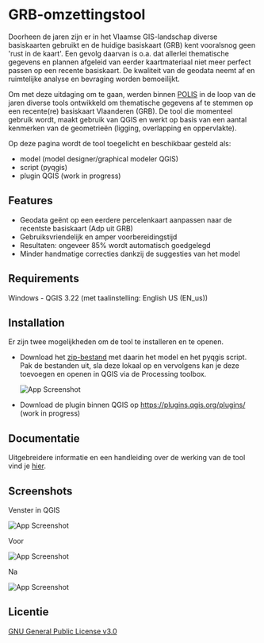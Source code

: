 # GRB-omzettingstool

Doorheen de jaren zijn er in het Vlaamse GIS-landschap diverse basiskaarten gebruikt en de huidige basiskaart (GRB) kent vooralsnog geen 'rust in de kaart'. Een gevolg daarvan is o.a. dat allerlei thematische gegevens en plannen afgeleid van eerder kaartmateriaal niet meer perfect passen op een recente basiskaart. De kwaliteit van de geodata neemt af en ruimtelijke analyse en bevraging worden bemoeilijkt.

Om met deze uitdaging om te gaan, werden binnen [POLIS](https://oost-vlaanderen.be/bestuur-en-regio/wat-doet-het-provinciebestuur/e-government.html) in de loop van de jaren diverse tools ontwikkeld om thematische gegevens af te stemmen op een recente(re) basiskaart Vlaanderen (GRB). De tool die momenteel gebruik wordt, maakt gebruik van QGIS en werkt op basis van een aantal kenmerken van de geometrieën (ligging, overlapping en oppervlakte).

Op deze pagina wordt de tool toegelicht en beschikbaar gesteld als:

- model (model designer/graphical modeler QGIS)
- script (pyqgis)
- plugin QGIS (work in progress)


## Features

- Geodata geënt op een eerdere percelenkaart aanpassen naar de recentste basiskaart (Adp uit GRB)
- Gebruiksvriendelijk en amper voorbereidingstijd
- Resultaten: ongeveer 85% wordt automatisch goedgelegd
- Minder handmatige correcties dankzij de suggesties van het model

## Requirements

Windows - QGIS 3.22 (met taalinstelling: English US (EN_us))

## Installation

Er zijn twee mogelijkheden om de tool te installeren en te openen.

- Download het [zip-bestand](https://github.com/POLIS-Provincie-Oost-Vlaanderen/GRB-omzettingstool/blob/main/GRB-omzettingstool.zip) met daarin het model en het pyqgis script. Pak de bestanden uit, sla deze lokaal op en vervolgens kan je deze toevoegen en openen in QGIS via de Processing toolbox.

  ![App Screenshot](https://i.postimg.cc/sx6TP25L/image.png)

- Download de plugin binnen QGIS op https://plugins.qgis.org/plugins/ (work in progress)
  
## Documentatie

Uitgebreidere informatie en een handleiding over de werking van de tool vind je [hier](https://linktodocumentation).


## Screenshots

Venster in QGIS

![App Screenshot](https://i.postimg.cc/C19npTC2/image.png)

Voor

![App Screenshot](https://i.postimg.cc/ZqBbNfyP/voor.jpg)

Na

![App Screenshot](https://i.postimg.cc/vZS8cRDH/na.jpg)

## Licentie

[GNU General Public License v3.0](https://www.gnu.org/licenses/gpl-3.0.html)

